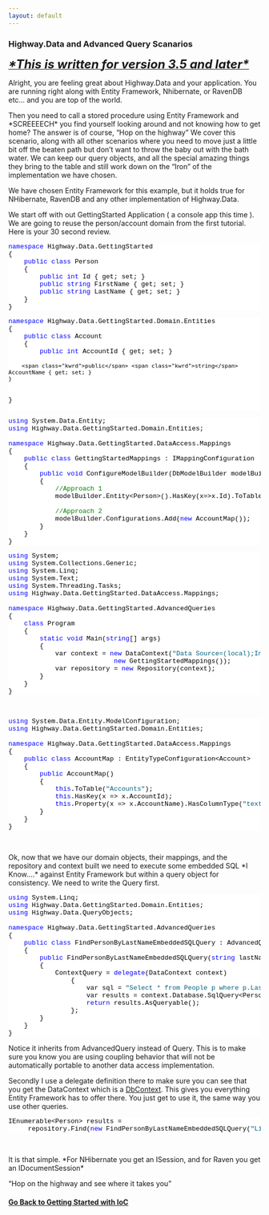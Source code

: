 ```yaml
---
layout: default
---
```

### Highway.Data and Advanced Query Scanarios
    
<p>
<strong>
<em>
<u>
<font size="5">*This is written for version 3.5 and later*</font>
</u>
</em>
</strong>
</p>  <p>Alright, you are feeling great about Highway.Data and your application. You are running right along with Entity Framework, Nhibernate, or RavenDB etc… and you are top of the world.</p>  <p>Then you need to call a stored procedure using Entity Framework and *SCREEEECH* you find yourself looking around and not knowing how to get home? The answer is of course, “Hop on the highway” We cover this scenario, along with all other scenarios where you need to move just a little bit off the beaten path but don’t want to throw the baby out with the bath water. We can keep our query objects, and all the special amazing things they bring to the table and still work down on the “Iron” of the implementation we have chosen.</p>  <p>We have chosen Entity Framework for this example, but it holds true for NHibernate, RavenDB and any other implementation of Highway.Data.</p>  <p>We start off with out GettingStarted Application ( a console app this time ). We are going to reuse the person/account domain from the first tutorial. Here is your 30 second review.</p>  <pre class="csharpcode">
<span class="kwrd">namespace</span> Highway.Data.GettingStarted
{
    <span class="kwrd">public</span> <span class="kwrd">class</span> Person
    {
        <span class="kwrd">public</span> <span class="kwrd">int</span> Id { get; set; }
        <span class="kwrd">public</span> <span class="kwrd">string</span> FirstName { get; set; }
        <span class="kwrd">public</span> <span class="kwrd">string</span> LastName { get; set; }
    }
}</pre>
<style type="text/css">
.csharpcode, .csharpcode pre
{
	font-size: small;
	color: black;
	font-family: consolas, "Courier New", courier, monospace;
	background-color: #ffffff;
	/*white-space: pre;*/
}
.csharpcode pre { margin: 0em; }
.csharpcode .rem { color: #008000; }
.csharpcode .kwrd { color: #0000ff; }
.csharpcode .str { color: #006080; }
.csharpcode .op { color: #0000c0; }
.csharpcode .preproc { color: #cc6633; }
.csharpcode .asp { background-color: #ffff00; }
.csharpcode .html { color: #800000; }
.csharpcode .attr { color: #ff0000; }
.csharpcode .alt 
{
	background-color: #f4f4f4;
	width: 100%;
	margin: 0em;
}
.csharpcode .lnum { color: #606060; }</style>



<p>
  <pre class="csharpcode">
<span class="kwrd">namespace</span> Highway.Data.GettingStarted.Domain.Entities
{
    <span class="kwrd">public</span> <span class="kwrd">class</span> Account
    {
        <span class="kwrd">public</span> <span class="kwrd">int</span> AccountId { get; set; }

        <span class="kwrd">public</span> <span class="kwrd">string</span> AccountName { get; set; }
    }
}</pre>
  <style type="text/css">
.csharpcode, .csharpcode pre
{
	font-size: small;
	color: black;
	font-family: consolas, "Courier New", courier, monospace;
	background-color: #ffffff;
	/*white-space: pre;*/
}
.csharpcode pre { margin: 0em; }
.csharpcode .rem { color: #008000; }
.csharpcode .kwrd { color: #0000ff; }
.csharpcode .str { color: #006080; }
.csharpcode .op { color: #0000c0; }
.csharpcode .preproc { color: #cc6633; }
.csharpcode .asp { background-color: #ffff00; }
.csharpcode .html { color: #800000; }
.csharpcode .attr { color: #ff0000; }
.csharpcode .alt 
{
	background-color: #f4f4f4;
	width: 100%;
	margin: 0em;
}
.csharpcode .lnum { color: #606060; }</style>
</p>



<pre class="csharpcode">
<span class="kwrd">using</span> System.Data.Entity;
<span class="kwrd">using</span> Highway.Data.GettingStarted.Domain.Entities;

<span class="kwrd">namespace</span> Highway.Data.GettingStarted.DataAccess.Mappings
{
    <span class="kwrd">public</span> <span class="kwrd">class</span> GettingStartedMappings : IMappingConfiguration
    {
        <span class="kwrd">public</span> <span class="kwrd">void</span> ConfigureModelBuilder(DbModelBuilder modelBuilder)
        {
            <span class="rem">//Approach 1</span>
            modelBuilder.Entity&lt;Person&gt;().HasKey(x=&gt;x.Id).ToTable(<span class="str">&quot;People&quot;</span>);

            <span class="rem">//Approach 2</span>
            modelBuilder.Configurations.Add(<span class="kwrd">new</span> AccountMap());
        }
    }
}</pre>
<style type="text/css">
.csharpcode, .csharpcode pre
{
	font-size: small;
	color: black;
	font-family: consolas, "Courier New", courier, monospace;
	background-color: #ffffff;
	/*white-space: pre;*/
}
.csharpcode pre { margin: 0em; }
.csharpcode .rem { color: #008000; }
.csharpcode .kwrd { color: #0000ff; }
.csharpcode .str { color: #006080; }
.csharpcode .op { color: #0000c0; }
.csharpcode .preproc { color: #cc6633; }
.csharpcode .asp { background-color: #ffff00; }
.csharpcode .html { color: #800000; }
.csharpcode .attr { color: #ff0000; }
.csharpcode .alt 
{
	background-color: #f4f4f4;
	width: 100%;
	margin: 0em;
}
.csharpcode .lnum { color: #606060; }</style>

<p>
<u>
</u>
</p>

<pre class="csharpcode">
<span class="kwrd">using</span> System;
<span class="kwrd">using</span> System.Collections.Generic;
<span class="kwrd">using</span> System.Linq;
<span class="kwrd">using</span> System.Text;
<span class="kwrd">using</span> System.Threading.Tasks;
<span class="kwrd">using</span> Highway.Data.GettingStarted.DataAccess.Mappings;

<span class="kwrd">namespace</span> Highway.Data.GettingStarted.AdvancedQueries
{
    <span class="kwrd">class</span> Program
    {
        <span class="kwrd">static</span> <span class="kwrd">void</span> Main(<span class="kwrd">string</span>[] args)
        {
            var context = <span class="kwrd">new</span> DataContext(<span class="str">&quot;Data Source=(local);Initial Catalog=GettingStarted;Integrated Security=true;&quot;</span>,
                           <span class="kwrd">new</span> GettingStartedMappings());
            var repository = <span class="kwrd">new</span> Repository(context);
        }
    }
}</pre>
<style type="text/css">
.csharpcode, .csharpcode pre
{
	font-size: small;
	color: black;
	font-family: consolas, "Courier New", courier, monospace;
	background-color: #ffffff;
	/*white-space: pre;*/
}
.csharpcode pre { margin: 0em; }
.csharpcode .rem { color: #008000; }
.csharpcode .kwrd { color: #0000ff; }
.csharpcode .str { color: #006080; }
.csharpcode .op { color: #0000c0; }
.csharpcode .preproc { color: #cc6633; }
.csharpcode .asp { background-color: #ffff00; }
.csharpcode .html { color: #800000; }
.csharpcode .attr { color: #ff0000; }
.csharpcode .alt 
{
	background-color: #f4f4f4;
	width: 100%;
	margin: 0em;
}
.csharpcode .lnum { color: #606060; }</style>

<p>&#160;</p>

<pre class="csharpcode">
<span class="kwrd">using</span> System.Data.Entity.ModelConfiguration;
<span class="kwrd">using</span> Highway.Data.GettingStarted.Domain.Entities;

<span class="kwrd">namespace</span> Highway.Data.GettingStarted.DataAccess.Mappings
{
    <span class="kwrd">public</span> <span class="kwrd">class</span> AccountMap : EntityTypeConfiguration&lt;Account&gt;
    {
        <span class="kwrd">public</span> AccountMap()
        {
            <span class="kwrd">this</span>.ToTable(<span class="str">&quot;Accounts&quot;</span>);
            <span class="kwrd">this</span>.HasKey(x =&gt; x.AccountId);
            <span class="kwrd">this</span>.Property(x =&gt; x.AccountName).HasColumnType(<span class="str">&quot;text&quot;</span>);
        }
    }
}</pre>
<style type="text/css">
.csharpcode, .csharpcode pre
{
	font-size: small;
	color: black;
	font-family: consolas, "Courier New", courier, monospace;
	background-color: #ffffff;
	/*white-space: pre;*/
}
.csharpcode pre { margin: 0em; }
.csharpcode .rem { color: #008000; }
.csharpcode .kwrd { color: #0000ff; }
.csharpcode .str { color: #006080; }
.csharpcode .op { color: #0000c0; }
.csharpcode .preproc { color: #cc6633; }
.csharpcode .asp { background-color: #ffff00; }
.csharpcode .html { color: #800000; }
.csharpcode .attr { color: #ff0000; }
.csharpcode .alt 
{
	background-color: #f4f4f4;
	width: 100%;
	margin: 0em;
}
.csharpcode .lnum { color: #606060; }</style>

<p>&#160;</p>



<p>Ok, now that we have our domain objects, their mappings, and the repository and context built we need to execute some embedded SQL *I Know….* against Entity Framework but within a query object for consistency. We need to write the Query first.</p>

<pre class="csharpcode">
<span class="kwrd">using</span> System.Linq;
<span class="kwrd">using</span> Highway.Data.GettingStarted.Domain.Entities;
<span class="kwrd">using</span> Highway.Data.QueryObjects;

<span class="kwrd">namespace</span> Highway.Data.GettingStarted.AdvancedQueries
{
    <span class="kwrd">public</span> <span class="kwrd">class</span> FindPersonByLastNameEmbeddedSQLQuery : AdvancedQuery&lt;Person&gt;
    {
        <span class="kwrd">public</span> FindPersonByLastNameEmbeddedSQLQuery(<span class="kwrd">string</span> lastName)
        {
            ContextQuery = <span class="kwrd">delegate</span>(DataContext context)
                {
                    var sql = <span class="str">&quot;Select * from People p where p.LastName = @last&quot;</span>;
                    var results = context.Database.SqlQuery&lt;Person&gt;(sql, lastName);
                    <span class="kwrd">return</span> results.AsQueryable();
                };
        }
    }
}</pre>
<style type="text/css">
.csharpcode, .csharpcode pre
{
	font-size: small;
	color: black;
	font-family: consolas, "Courier New", courier, monospace;
	background-color: #ffffff;
	/*white-space: pre;*/
}
.csharpcode pre { margin: 0em; }
.csharpcode .rem { color: #008000; }
.csharpcode .kwrd { color: #0000ff; }
.csharpcode .str { color: #006080; }
.csharpcode .op { color: #0000c0; }
.csharpcode .preproc { color: #cc6633; }
.csharpcode .asp { background-color: #ffff00; }
.csharpcode .html { color: #800000; }
.csharpcode .attr { color: #ff0000; }
.csharpcode .alt 
{
	background-color: #f4f4f4;
	width: 100%;
	margin: 0em;
}
.csharpcode .lnum { color: #606060; }</style>

<p>Notice it inherits from AdvancedQuery instead of Query. This is to make sure you know you are using coupling behavior that will not be automatically portable to another data access implementation.</p>

<p>Secondly I use a delegate definition there to make sure you can see that you get the DataContext which is a <a href="http://msdn.microsoft.com/en-us/library/system.data.entity.dbcontext(v=VS.103).aspx">DbContext</a>. This gives you everything Entity Framework has to offer there. You just get to use it, the same way you use other queries.</p>

<pre class="csharpcode">IEnumerable&lt;Person&gt; results = 
     repository.Find(<span class="kwrd">new</span> FindPersonByLastNameEmbeddedSQLQuery(<span class="str">&quot;Liles&quot;</span>));</pre>
<style type="text/css">
.csharpcode, .csharpcode pre
{
	font-size: small;
	color: black;
	font-family: consolas, "Courier New", courier, monospace;
	background-color: #ffffff;
	/*white-space: pre;*/
}
.csharpcode pre { margin: 0em; }
.csharpcode .rem { color: #008000; }
.csharpcode .kwrd { color: #0000ff; }
.csharpcode .str { color: #006080; }
.csharpcode .op { color: #0000c0; }
.csharpcode .preproc { color: #cc6633; }
.csharpcode .asp { background-color: #ffff00; }
.csharpcode .html { color: #800000; }
.csharpcode .attr { color: #ff0000; }
.csharpcode .alt 
{
	background-color: #f4f4f4;
	width: 100%;
	margin: 0em;
}
.csharpcode .lnum { color: #606060; }</style>

<p>&#160;</p>

<p>It is that simple. *For NHibernate you get an ISession, and for Raven you get an IDocumentSession*</p>

<p>“Hop on the highway and see where it takes you”</p>


#### [Go Back to Getting Started with IoC][ioc]

[ioc]: /ioc.html